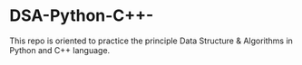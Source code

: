# DSA-Python-C++-
This repo is oriented to practice the principle Data Structure &amp; Algorithms in Python and C++ language.
